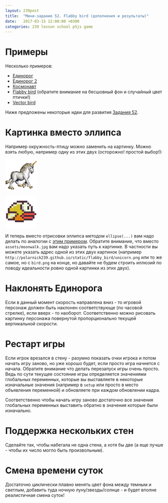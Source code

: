 ```yaml
---
layout: 239post
title:  "Мини-задание 52. Flabby bird (дополнения и результаты)"
date:   2017-03-15 12:00:00 +0300
categories: 239 lesson school p5js game
---
```


Примеры
=======

Несколько примеров:

 - [Единорог](/static/flabby_bird/results/savon/index.html)
 - [Единорог 2](/static/flabby_bird/results/savon/index2.html)
 - [Космонавт](/static/flabby_bird/results/aroniya/index.html)
 - [Flabby bird](/static/flabby_bird/results/sahno/index.html) (обратите внимание на бесшовный фон и случайный цвет птички!)
 - [Vector bird](/static/flabby_bird/results/ivanova/index.html)

Ниже предложены некоторые идеи для развития [Задания 52](/lessons/239/lesson/school/p5js/game/2017/03/08/FlabbyBirds.html).

Картинка вместо эллипса
=======================

Например окружность-птицу можно заменить на картинку. Можно взять любую, например одну из этих двух (осторожно! простой выбор!):

![Unicorn](/static/flabby_bird/unicorn.png)

![Flabby bird](/static/flabby_bird/bird.png)

И теперь вместо отрисовки эллипса методом ```ellipse(...)``` вам надо делать по аналогии с [этим примером](https://p5js.org/examples/image-load-and-display-image.html).
Обратите внимание, что вместо ```assets/moonwalk.jpg``` вам надо указать путь к картинке. В частности вы можете указать адрес одной из этих двух картинок (например ```http://polarnick239.github.io/static/flabby_bird/unicorn.png``` или то же самое, но с ```bird.png``` на конце, но давайте не будем строить иллюзий по поводу идеальности ровно одной картинки из этих двух).

Наклонять Единорога
===================

Если в данный момент скорость направлена вниз - то игровой персонаж должен быть наклонен соответствующе (по часовой стрелке), если вверх - то наоборот. Соответственно можно рисовать картинку персонажа повернутой пропорционально текущей вертикальной скорости.
   
Рестарт игры
============

Если игрок врезался в стену - разумно показать очки игрока и потом начать игру заново, но уже хорошо будет, если просто игра начнется с начала.
Обратите внимание что делать перезапуск игры очень просто.
Ведь по сути текущее состояние игры определяется значениями глобальных переменных, которые вы выставляете в некоторые изначальные значения (например в ```setup``` или просто в место объявления переменной) и обновляете при каждом обновлении кадра.

Соответственно чтобы начать игру заново достаточно все значения глобальных переменных выставить обратно в значения которые были изначально.

Поддержка нескольких стен
=========================

Сделайте так, чтобы набегала не одна стена, а хотя бы две (а еще лучше - чтобы их число могло быть произвольным).

Смена времени суток
===================

Достаточно циклически плавно менять цвет фона между темным и светлым, добавить туда ночную луну/звезды/солнце - и будет вполне реалистичная смена суток!
